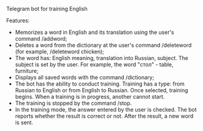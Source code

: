 Telegram bot for training English
  
Features:
* Memorizes a word in English and its translation using the user's command /addword;
* Deletes a word from the dictionary at the user's command /deleteword (for example, /deleteword chicken);
* The word has: English meaning, translation into Russian, subject. The subject is set by the user. For example, the word "стол" - table, furniture;
* Displays all saved words with the command /dictionary;
* The bot has the ability to conduct training. Training has a type: from Russian to English or from English to Russian. Once selected, training begins. When a training is in progress, another cannot start.
* The training is stopped by the command /stop.
* In the training mode, the answer entered by the user is checked. The bot reports whether the result is correct or not. After the result, a new word is sent.
